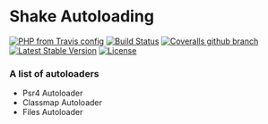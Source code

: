 # Shake Autoloading
[![PHP from Travis config](https://img.shields.io/travis/php-v/shake-php/autoloading.svg)](https://github.com/shake-php/autoloading)
[![Build Status](https://travis-ci.org/shake-php/autoloading.svg?branch=master)](https://travis-ci.org/shake-php/autoloading)
[![Coveralls github branch](https://img.shields.io/coveralls/github/shake-php/autoloading/master.svg)](https://coveralls.io/github/shake-php/autoloading)
[![Latest Stable Version](https://poser.pugx.org/shake-php/autoloading/v/stable)](https://packagist.org/packages/shake-php/autoloading)
[![License](https://poser.pugx.org/shake-php/autoloading/license)](https://packagist.org/packages/shake-php/autoloading)

### A list of autoloaders
- Psr4 Autoloader
- Classmap Autoloader
- Files Autoloader

